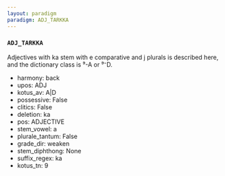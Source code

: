 ```yaml
---
layout: paradigm
paradigm: ADJ_TARKKA
---
```

### ` ADJ_TARKKA `

Adjectives with ka stem with e comparative and j plurals is described here, and the dictionary class is ⁹-A or ⁹⁻D.
* harmony: back
* upos: ADJ
* kotus_av: A|D
* possessive: False
* clitics: False
* deletion: ka
* pos: ADJECTIVE
* stem_vowel: a
* plurale_tantum: False
* grade_dir: weaken
* stem_diphthong: None
* suffix_regex: ka
* kotus_tn: 9
